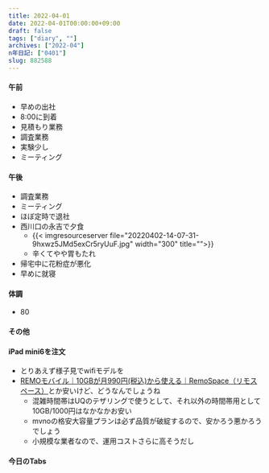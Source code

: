 ```yaml
---
title: 2022-04-01
date: 2022-04-01T00:00:00+09:00
draft: false
tags: ["diary", ""]
archives: ["2022-04"]
n年日記: ["0401"]
slug: 882588
---
```

#### 午前
- 早めの出社
- 8:00に到着
- 見積もり業務
- 調査業務
- 実験少し
- ミーティング
#### 午後
- 調査業務
- ミーティング
- ほぼ定時で退社
- 西川口の永吉で夕食
  - {{< imgresourceserver file="20220402-14-07-31-9hxwz5JMd5exCr5ryUuF.jpg" width="300" title="">}}
  - 辛くてやや胃もたれ
- 帰宅中に花粉症が悪化
- 早めに就寝
#### 体調
- 80
#### その他
#### iPad mini6を注文
- とりあえず様子見でwifiモデルを
- [REMOモバイル｜10GBが月990円(税込)から使える｜RemoSpace（リモスペース）](https://remospace.com/remomobile/)とか安いけど、どうなんでしょうね
  - 混雑時間帯はUQのテザリングで使うとして、それ以外の時間帯用として10GB/1000円はなかなかお安い
  - mvnoの格安大容量プランは必ず品質が破綻するので、安かろう悪かろうでしょう
  - 小規模な業者なので、運用コストさらに高そうだし
#### 今日のTabs